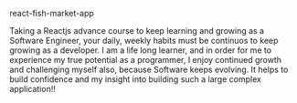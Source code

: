 
react-fish-market-app
 
 Taking a Reactjs advance course to keep learning and growing as a Software Engineer, your daily, weekly habits must be
continuos to keep growing as a developer. I am a life long learner, and in order for me to  experience my true potential as a programmer, I enjoy continued growth and challenging myself also, because Software keeps evolving. 
 It helps to build confidence and my insight into building such a large complex application!!
